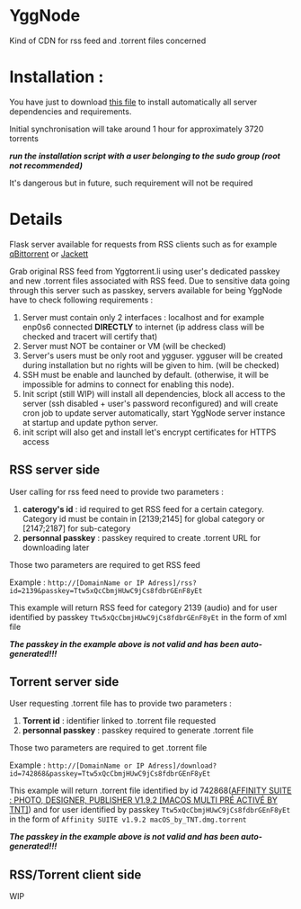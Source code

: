 # YggNode
Kind of CDN for rss feed and .torrent files concerned

# Installation :
You have just to download [this file](https://raw.githubusercontent.com/YggNode/yggnode/main/init.sh) to install automatically all server dependencies and requirements.

Initial synchronisation will take around 1 hour for approximately 3720 torrents

***run the installation script with a user belonging to the sudo group (root not recommended)***

It's dangerous but in future, such requirement will not be required


# Details

Flask server available for requests from RSS clients such as for example [qBittorrent](https://github.com/qbittorrent/qBittorrent) or [Jackett](https://github.com/Jackett/Jackett)

Grab original RSS feed from Yggtorrent.li using user's dedicated passkey and new .torrent files associated with RSS feed.
Due to sensitive data going through this server such as passkey, servers available for being YggNode have to check following requirements :
1. Server must contain only 2 interfaces : localhost and for example enp0s6 connected **DIRECTLY** to internet (ip address class will be checked and tracert will certify that)
2. Server must NOT be container or VM (will be checked)
3. Server's users must be only root and ygguser. ygguser will be created during installation but no rights will be given to him. (will be checked)
4. SSH must be enable and launched by default. (otherwise, it will be impossible for admins to connect for enabling this node).
5. Init script (still WIP) will install all dependencies, block all access to the server (ssh disabled + user's password reconfigured) and will create cron job to update server automatically, start YggNode server instance at startup and update python server.
6. init script will also get and install let's encrypt certificates for HTTPS access






## RSS server side
User calling for rss feed need to provide two parameters :
1. **caterogy's id** : id required to get RSS feed for a certain category. Category id must be contain in [2139;2145] for global category or [2147;2187] for sub-category
2. **personnal passkey** : passkey required to create .torrent URL for downloading later

Those two parameters are required to get RSS feed

Example : ``http://[DomainName or IP Adress]/rss?id=2139&passkey=Ttw5xQcCbmjHUwC9jCs8fdbrGEnF8yEt``

This example will return RSS feed for category 2139 (audio) and for user identified by passkey ``Ttw5xQcCbmjHUwC9jCs8fdbrGEnF8yEt`` in the form of xml file

***The passkey in the example above is not valid and has been auto-generated!!!***

## Torrent server side
User requesting .torrent file has to provide two parameters :
1. **Torrent id** : identifier linked to .torrent file requested
2. **personnal passkey** : passkey required to generate .torrent file

Those two parameters are required to get .torrent file

Example : ``http://[DomainName or IP Adress]/download?id=742868&passkey=Ttw5xQcCbmjHUwC9jCs8fdbrGEnF8yEt``

This example will return .torrent file identified by id 742868([AFFINITY SUITE : PHOTO, DESIGNER, PUBLISHER V1.9.2 [MACOS MULTI PRÉ ACTIVÉ BY TNT]](https://www4.yggtorrent.li/torrent/application/macos/742868-affinity+suite+photo+designer+publisher+v1+9+2+macos+multi+pr%C3%A9+activ%C3%A9+by+tnt)) and for user identified by passkey ``Ttw5xQcCbmjHUwC9jCs8fdbrGEnF8yEt`` in the form of ``Affinity SUITE v1.9.2 macOS_by_TNT.dmg.torrent``

***The passkey in the example above is not valid and has been auto-generated!!!***


## RSS/Torrent client side

WIP
